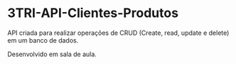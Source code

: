 # 3TRI-API-Clientes-Produtos

API criada para realizar operações de CRUD (Create, read, update e delete) em um banco de dados.

Desenvolvido em sala de aula.
